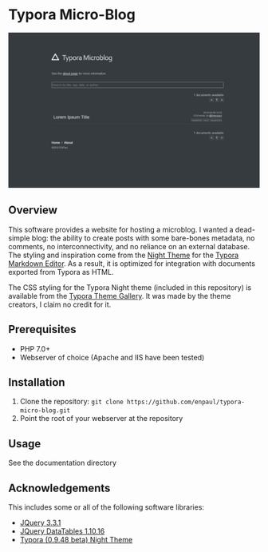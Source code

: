 # Typora Micro-Blog

![Screenshot](https://github.com/enpaul/typora-micro-blog/blob/master/_documentation/screenshot-homepage.png)

## Overview
This software provides a website for hosting a microblog. I wanted a dead-simple blog: the ability to create posts with some bare-bones metadata, no comments, no interconnectivity, and no reliance on an external database. The styling and inspiration come from the [Night Theme](http://theme.typora.io/theme/Night/) for the [Typora Markdown Editor](https://typora.io/). As a result, it is optimized for integration with documents exported from Typora as HTML.

The CSS styling for the Typora Night theme (included in this repository) is available from the [Typora Theme Gallery](http://theme.typora.io). It was made by the theme creators, I claim no credit for it.

## Prerequisites
* PHP 7.0+
* Webserver of choice (Apache and IIS have been tested)

## Installation
1. Clone the repository: `git clone https://github.com/enpaul/typora-micro-blog.git`
2. Point the root of your webserver at the repository

## Usage
See the documentation directory

## Acknowledgements
This includes some or all of the following software libraries:

* [JQuery 3.3.1](https://jquery.com/)
* [JQuery DataTables 1.10.16](https://datatables.net/)
* [Typora (0.9.48 beta) Night Theme](https://github.com/typora/typora-default-themes)
